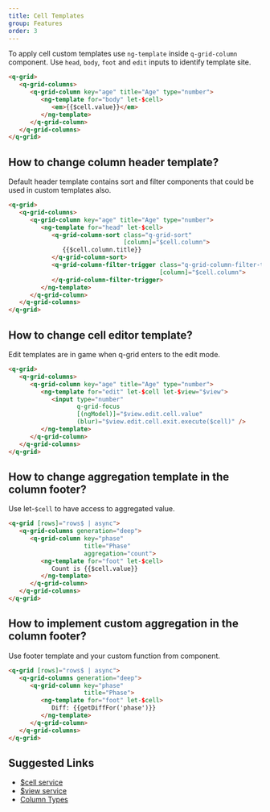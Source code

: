 ```yaml
---
title: Cell Templates
group: Features
order: 3
---
```


To apply cell custom templates use `ng-template` inside `q-grid-column` component. Use `head`, `body`, `foot` and `edit` inputs to identify template site.

```html
<q-grid>
   <q-grid-columns>
      <q-grid-column key="age" title="Age" type="number">
         <ng-template for="body" let-$cell>
            <em>{{$cell.value}}</em>
         </ng-template>
      </q-grid-column>
   </q-grid-columns>
</q-grid>
```

## How to change column header template?

Default header template contains sort and filter components that could be used in custom templates also.

```html
<q-grid>
   <q-grid-columns>     
      <q-grid-column key="age" title="Age" type="number">
         <ng-template for="head" let-$cell>
            <q-grid-column-sort class="q-grid-sort"
                                [column]="$cell.column">
               {{$cell.column.title}}
            </q-grid-column-sort>
            <q-grid-column-filter-trigger class="q-grid-column-filter-trigger"                                       
                                          [column]="$cell.column">
            </q-grid-column-filter-trigger>
         </ng-template>
      </q-grid-column>
   </q-grid-columns>
</q-grid>
```

## How to change cell editor template?

Edit templates are in game when q-grid enters to the edit mode.

```html
<q-grid>
   <q-grid-columns>
      <q-grid-column key="age" title="Age" type="number">
         <ng-template for="edit" let-$cell let-$view="$view">
            <input type="number"
                   q-grid-focus
                   [(ngModel)]="$view.edit.cell.value"
                   (blur)="$view.edit.cell.exit.execute($cell)" />
         </ng-template>
      </q-grid-column>
   </q-grid-columns>
</q-grid>
```

## How to change aggregation template in the column footer?

Use let-`$cell` to have access to aggregated value.

```html
<q-grid [rows]="rows$ | async">
   <q-grid-columns generation="deep">
      <q-grid-column key="phase"
                     title="Phase"
                     aggregation="count">
         <ng-template for="foot" let-$cell>
            Count is {{$cell.value}}
         </ng-template>
      </q-grid-column>
   </q-grid-columns>
</q-grid>
```

## How to implement custom aggregation in the column footer?

Use footer template and your custom function from component.

```html
<q-grid [rows]="rows$ | async">
   <q-grid-columns generation="deep">
      <q-grid-column key="phase"
                     title="Phase">
         <ng-template for="foot" let-$cell>
            Diff: {{getDiffFor('phase')}}
         </ng-template>
      </q-grid-column>
   </q-grid-columns>
</q-grid>
```

## Suggested Links

* [$cell service](/reference/cell-service.html)
* [$view service](/reference/view-service.html)
* [Column Types](/column-type/grid-column.html)